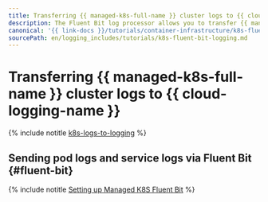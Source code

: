 ```yaml
---
title: Transferring {{ managed-k8s-full-name }} cluster logs to {{ cloud-logging-name }}
description: The Fluent Bit log processor allows you to transfer {{ managed-k8s-name }} cluster logs to {{ cloud-logging-name }}. To transfer logs, you will use the Fluent Bit plugin for {{ cloud-logging-full-name }}.
canonical: '{{ link-docs }}/tutorials/container-infrastructure/k8s-fluent-bit-logging'
sourcePath: en/logging_includes/tutorials/k8s-fluent-bit-logging.md
---
```


# Transferring {{ managed-k8s-full-name }} cluster logs to {{ cloud-logging-name }}

{% include notitle [k8s-logs-to-logging](../../_tutorials/containers/k8s-logs-to-logging.md) %}


## Sending pod logs and service logs via Fluent Bit {#fluent-bit}

{% include notitle [Setting up Managed K8S Fluent Bit](../../_tutorials/containers/config-k8s-fluent-bit-logging.md) %}
